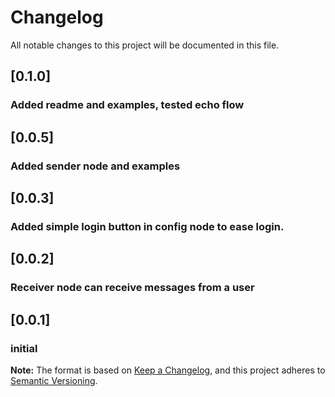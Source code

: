 # Changelog
All notable changes to this project will be documented in this file.

## [0.1.0]
### Added readme and examples, tested echo flow

## [0.0.5]
### Added sender node and examples 

## [0.0.3]
### Added simple login button in config node to ease login. 

## [0.0.2]
### Receiver node can receive messages from a user

## [0.0.1]
### initial

**Note:** The format is based on [Keep a Changelog](https://keepachangelog.com/en/1.0.0/), and this project adheres to [Semantic Versioning](https://semver.org/spec/v2.0.0.html).
